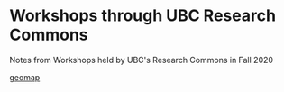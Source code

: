 # Workshops through UBC Research Commons #

Notes from Workshops held by UBC's Research Commons in Fall 2020


[geomap](notes/geomap.md)
